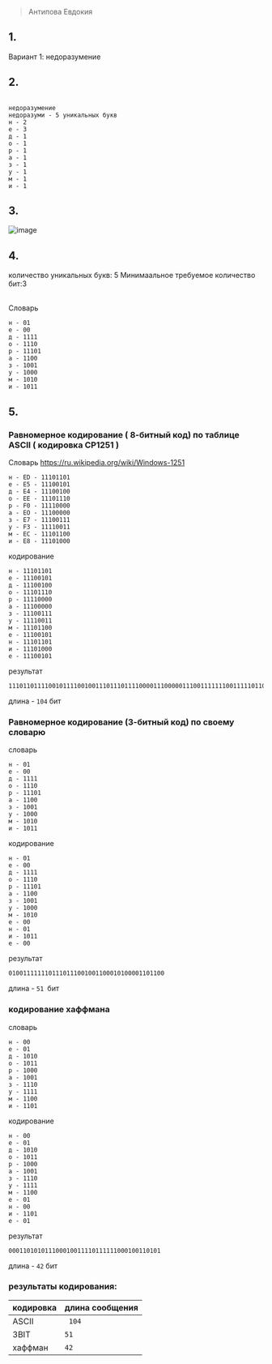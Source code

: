 > Антипова Евдокия
>
> 
## 1.

Вариант 1: недоразумение
## 2.

```

недоразумение
недоразуми - 5 уникальных букв
н - 2
е - 3
д - 1
о - 1
р - 1
а - 1
з - 1
у - 1
м - 1
и - 1
```

## 3.

![image](https://github.com/user-attachments/assets/7f249ed6-84fa-4160-8e6e-60d714fb59cc)

## 4.

количество уникальных букв: 5 Минимаальное требуемое количество бит:3 

<br> Словарь

```
н - 01
е - 00
д - 1111
о - 1110
р - 11101
а - 1100
з - 1001
у - 1000
м - 1010
и - 1011
```

## 5.
### Равномерное кодирование ( 8-битный код) по таблице ASCII ( кодировка CP1251 )

Словарь
https://ru.wikipedia.org/wiki/Windows-1251

```
н - ED - 11101101
е - E5 - 11100101
д - E4 - 11100100
о - EE - 11101110
р - F0 - 11110000
а - EO - 11100000
з - E7 - 11100111
у - F3 - 11110011
м - EC - 11101100
и - E8 - 11101000
```

кодирование

```
н - 11101101
е - 11100101
д - 11100100
о - 11101110
р - 11110000
а - 11100000
з - 11100111
у - 11110011
м - 11101100
е - 11100101
н - 11101101
и - 11101000
е - 11100101
```

результат

```
11101101111001011110010011101110111100001110000011100111111100111110110011100101111011011110100011100101
```

длина - ```104``` бит

### Равномерное кодирование (3-битный код) по своему словарю


словарь

```
н - 01
е - 00
д - 1111
о - 1110
р - 11101
а - 1100
з - 1001
у - 1000
м - 1010
и - 1011

```
кодирование

```
н - 01
е - 00
д - 1111
о - 1110
р - 11101
а - 1100
з - 1001
у - 1000
м - 1010
е - 00
н - 01
и - 1011
е - 00
```

результат

```
0100111111101110111001001100010100001101100
```

длина - ```51 ```бит

### кодирование хаффмана

словарь

```
н - 00
е - 01
д - 1010
о - 1011
р - 1000
а - 1001
з - 1110
у - 1111
м - 1100
и - 1101
```


кодирование

```
н - 00
е - 01
д - 1010
о - 1011
р - 1000
а - 1001
з - 1110
у - 1111
м - 1100
е - 01
н - 00
и - 1101
е - 01
```

результат

```
000110101011100010011110111111000100110101
```
длина - ```42``` бит

### результаты кодирования:

| кодировка | длина сообщения|
|-----------|----------------|
| ASCII     | ` 104`         |
| 3BIT      | `51`           |
| хаффман   | ` 42 `         |
